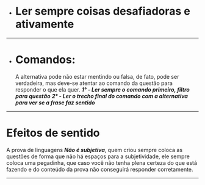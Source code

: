 
- # Ler sempre coisas desafiadoras e ativamente

---

- # Comandos: 
	A alternativa pode não estar mentindo ou falsa, de fato, pode ser verdadeira, mas deve-se atentar ao comando da questão para responder o que ela quer.
	***1° - Ler sempre o comando primeiro, filtro para questão***
	***2° - Ler o trecho final do comando com a alternativa para ver se a frase faz sentido*** 

---

# Efeitos de sentido

A prova de linguagens  ***Não é subjetiva***, quem criou sempre coloca as questões de forma que não há espaços para a subjetividade, ele sempre coloca uma pegadinha, que caso você não tenha plena certeza do que está fazendo e do conteúdo da prova não conseguirá responder corretamente.

---
